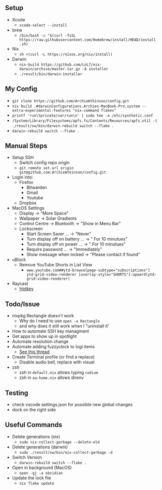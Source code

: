 ## Setup
- Xcode
  - `xcode-select --install`
- brew
  - `/bin/bash -c "$(curl -fsSL https://raw.githubusercontent.com/Homebrew/install/HEAD/install.sh)`
- Nix
  - `sh <(curl -L https://nixos.org/nix/install)`
- Darwin
  - `nix-build https://github.com/LnL7/nix-darwin/archive/master.tar.gz -A installer`
  - `./result/bin/darwin-installer`

## My Config
- `git clone https://github.com/ArchieAtkinson/config.git`
- `nix build .#darwinConfigurations.Archies-MacBook-Pro.system --extra-experimental-features "nix-command flakes"`
- `printf 'run\tprivate/var/run\n' | sudo tee -a /etc/synthetic.conf`
- `/System/Library/Filesystems/apfs.fs/Contents/Resources/apfs.util -t`
`./result/sw/bin/darwin-rebuild switch --flake .`  
- `darwin-rebuild switch --flake .`


## Manual Steps
- Setup SSH
  - Switch config repo origin
  - `git remote set-url origin git@github.com:ArchieAtkinson/config.git`
- Login into:
  - Firefox
    - Bitwarden
    - Gmail
    - Youtube
  - Dropbox
- MacOS Settings
  - Display -> "More Space"
  - Wallpaper -> Solar Gradients
  - Control Centre -> Bluetooth -> "Show in Menu Bar"
  - Lockscreen
    - Start Screen Saver ... -> "Never"
    - Turn display off on battery ... -> " For 10 minutues"
    - Turn display off on power ... -> " For 10 minutues"
    - Require password ... -> "Immediately"
    - Show message when locked -> "Please contact <Mobile Number> if found"
- uBlock
  - Remove YouTube Shorts in List View
    - `www.youtube.com##ytd-browse[page-subtype="subscriptions"] ytd-grid-video-renderer [overlay-style="SHORTS"]:upward(ytd-grid-video-renderer)`
- Raycast
  - [Hotkey](https://manual.raycast.com/hotkey)
  

## Todo/Issue
- nixpkg Rectangle doesn't work
  - Why do I need to use `open -a Rectangle` 
  - and why does it still work when I "uninstall it'
- How to automate SSH key managment
- Get apps to show up in spotlight
- Automate resolution change 
- Automate adding fuzzyclock to logi items 
  - [See this thread](https://apple.stackexchange.com/questions/310495/can-login-items-be-added-via-the-command-line-in-high-sierra)
- Create Terminal profile (or find a replace)
  - Disable audio bell, replace with visual  
- zsh
  - zsh in `default.nix` allows typing `codium`
  - zsh in `aa-home.nix` allows direnv

## Testing
- check vscode settings.json for possible new global changes
- dock on the right side


## Useful Commands
- Delete generations (nix)
  - `sudo nix-collect-garbage --delete-old`
- Delete generations (darwin)
  - `sudo ./result/sw/bin/nix-collect-garbage -d`
- Switch Version
  - `darwin-rebuild switch --flake .`
- Open in background (MacOS)
  - `open -gj -a obsidian`
- Update the lock file
  - `nix flake update`